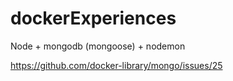 # dockerExperiences
Node + mongodb (mongoose) + nodemon

https://github.com/docker-library/mongo/issues/25
